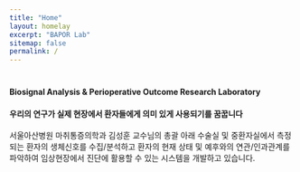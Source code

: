 ```yaml
---
title: "Home"
layout: homelay
excerpt: "BAPOR Lab"
sitemap: false
permalink: /
---
```


<div style="margin: 40px;"></div>

#### Biosignal Analysis & Perioperative Outcome Research Laboratory

<div style="margin: 15px;"></div>

#### 우리의 연구가 실제 현장에서 환자들에게 의미 있게 사용되기를 꿈꿉니다

<div style="margin: 15px;"></div>

서울아산병원 마취통증의학과 김성훈 교수님의 총괄 아래 수술실 및 중환자실에서 측정되는 환자의 생체신호를 수집/분석하고 환자의 현재 상태 및 예후와의 연관/인과관계를 파악하여 임상현장에서 진단에 활용할 수 있는 시스템을 개발하고 있습니다.

<div style="margin: 15px;"></div>
